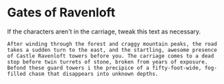 # Gates of Ravenloft
If the characters aren't in the carriage, tweak this text as necessary.
```
After winding through the forest and craggy mountain peaks, the road takes a sudden turn to the east, and the startling, awesome presence of Castle Ravenloft towers before you. The carriage comes to a dead stop before twin turrets of stone, broken from years of exposure. Befond these guard towers i the precipice of a fifty-foot-wide, fog-filled chasm that disappears into unknown depths.
```